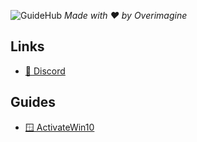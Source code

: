 ![GuideHub](https://i.imgur.com/PnVR5Hu.jpg)
*Made with ❤ by Overimagine*

## Links
- [👾 Discord](https://discord.gg/nWWfBMtBSk)

## Guides
- [🪟 ActivateWin10](https://github.com/Overimagine1/GuideHub/blob/main/Guides/ActivateWin10.md)
